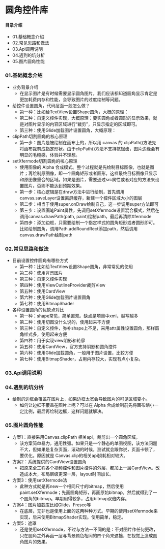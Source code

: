 # 圆角控件库
#### 目录介绍
- 01.基础概念介绍
- 02.常见思路和做法
- 03.Api调用说明
- 04.遇到的坑分析
- 05.图片圆角性能



### 01.基础概念介绍
- 业务背景介绍
    - 在显示图片是有时候需要显示圆角图片，我们应该都知道圆角显示肯定是更加耗费内存和性能，会导致图片的过度绘制等问题。
- 给控件设置圆角，代码层面一般怎么做？
    - 第一种：比如给TextView设置Shape圆角，大概的原理：
    - 第二种：自定义控件实现，大概原理：要实圆角或者圆形的显示效果，就是对图片显示的内容区域进行“裁剪”，只显示指定的区域即可。
    - 第三种：使用Glide加载图片设置圆角，大概原理：
- clipPath切割圆角的核心原理
    - 第一步：图片是被绘制在画布上的，所以用 canvas 的 clipPath()方法先将画布裁剪成指定形状。由于clipPath()方法不支持抗锯齿，图片边缘会有明显的毛糙感，体验并不理想。
- setXfermode切割圆角的核心原理
    - 使用图像的 Alpha 合成模式。整个过程就是先绘制目标图像，也就是图片；再绘制原图像，即一个圆角矩形或者圆形，这样最终目标图像只显示和原图像重合的区域。如果是图片，需要通过src属性或者对应的方法来设置图片，否则不能达到预期效果。
    - 第一步：核心逻辑是在draw方法中进行绘制，首先调用canvas.saveLayer设置离屏缓存，新建一个控件区域大小的图层
    - 第二步：相当于使用super.onDraw绘制自己，这一步调用super方法即可
    - 第三步：设置画笔Paint属性，先调用setXfermode设置混合模式，然后在调用canvas.drawPath(path, paint)绘制path，最后再清除Xfermode
    - 第四步：添加边框，只需要绘制一个指定样式的圆角矩形或者圆形即可。比如绘制圆角，调用Path.addRoundRect添加path，然后调用canvas.drawPath绘制path


### 02.常见思路和做法
- 目前设置控件圆角有哪些方式
    - 第一种：比如给TextView设置Shape圆角，非常常见的使用
    - 第二种：使用背景图片
    - 第三种：自定义控件实现
    - 第四种：使用ViewOutlineProvider裁剪View
    - 第五种：使用CardView
    - 第六种：使用Glide加载图片设置圆角
    - 第七种：使用BitmapShader
- 各种设置圆角的优缺点对比
    - 第一种：shape常见，简单直观。缺点是项目中xml，越写越多
    - 第二种：使用切图没什么说的，使用起来不方便
    - 第三种：自定义控件，弥补shape上不足，采用attr属性设置圆角，那样圆角样式多，使用起来方便
    - 第四种：用于实现view阴影和轮廓
    - 第五种：使用CardView，官方支持阴影和圆角控件
    - 第六种：使用Glide加载圆角，一般用于图片设置，比较方便
    - 第七种：使用BitmapShader，占用内存较大，实现有点小复杂。



### 03.Api调用说明




### 04.遇到的坑分析
- 绘制的边框会覆盖在图片上，如果边框太宽会导致图片的可见区域变小。
    - 如何让边框不覆盖在图片上呢？可以在 Alpha 合成绘制前先将画布缩小一定比例，最后再绘制边框，这样问题就解决。



### 05.图片圆角性能
- 方案1：直接采用Canvas.clipPath 相关api，裁剪出一个圆角区域。
    - 该方案简单暴力，通用性强。如果只是一个静态的单图视图，该方法问题不大，但如果是复杂页面，滚动的时候，测试就会跟你说，页面卡顿了，要优化。原因就是 Canvas.clip的相关api损耗相对较大。
- 方案2：系统提供的CardView设置圆角
    - 把原来全工程各个视频控件和图片控件的外层，都加上一层CardView。改造成本大，布局层级更深一层，layout时间加长。
- 方案3：使用setXfermode法
    - 此种方式就是再new一个相同尺寸的bitmap，然后使用paint.setXfermode；先画圆角矩形，再画原始bitmap，然后就得到了一个圆角的bitmap。早期用得较多，占用bitmap双倍内存。
- 方案4：图片加载库比如Glide，Fresco等
    - 在底层，无非也是使用上面的这两种种方式。早期的使用setXfermode来实现，后来使用BitmapShader实现。使用简单，稳定。
- 方案5：遮罩
    - 还是使用setXfermode，不过与方法一不同的是：不对图片作任何更改，只在圆角之外再画一层与背景颜色相同的四个角来遮挡，在视觉上造成圆角图片的效果。














